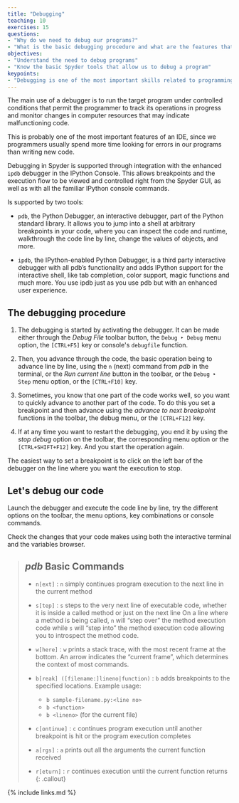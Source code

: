 ```yaml
---
title: "Debugging"
teaching: 10
exercises: 15
questions:
- "Why do we need to debug our programs?"
- "What is the basic debugging procedure and what are the features that allow me to do it?"
objectives:
- "Understand the need to debug programs"
- "Know the basic Spyder tools that allow us to debug a program"
keypoints:
- "Debugging is one of the most important skills related to programming and allows us to understand better our code, even if it works"
---
```


The main use of a debugger is to run the target program under controlled conditions that permit the programmer to track its operations in progress and monitor changes in computer resources that may indicate malfunctioning code.

This is probably one of the most important features of an IDE, since we programmers usually spend more time looking for errors in our programs than writing new code.

Debugging in Spyder is supported through integration with the enhanced `ipdb` debugger in the IPython Console. This allows breakpoints and the execution flow to be viewed and controlled right from the Spyder GUI, as well as with all the familiar IPython console commands.

Is supported by two tools:

* `pdb`, the Python Debugger, an interactive debugger, part of the Python standard library. It allows you to jump into a shell at arbitrary breakpoints in your code, where you can inspect the code and runtime, walkthrough the code line by line, change the values of objects, and more.

* `ipdb`, the IPython-enabled Python Debugger, is a third party interactive debugger with all pdb’s functionality and adds IPython support for the interactive shell, like tab completion, color support, magic functions and much more. You use ipdb just as you use pdb but with an enhanced user experience.

## The debugging procedure

1. The debugging is started by activating the debugger. It can be made either through the *Debug File* toolbar button, the `Debug ‣ Debug` menu option, the `[CTRL+F5]` key or console's `debugfile` function.

2. Then, you advance through the code, the basic operation being to advance line by line, using the `n` (next) command from *pdb* in the terminal, or the *Run current line* button in the toolbar, or the `Debug ‣ Step` menu option, or the `[CTRL+F10]` key.

3. Sometimes, you know that one part of the code works well, so you want to quickly advance to another part of the code. To do this you set a breakpoint and then advance using the *advance to next breakpoint* functions in the toolbar, the debug menu, or the `[CTRL+F12]` key.

4. If at any time you want to restart the debugging, you end it by using the *stop debug* option on the toolbar, the corresponding menu option or the `[CTRL+SHIFT+F12]` key. And you start the operation again.

The easiest way to set a breakpoint is to click on the left bar of the debugger on the line where you want the execution to stop.

## Let's debug our code

Launch the debugger and execute the code line by line, try the different options on the toolbar, the menu options, key combinations or console commands.

Check the changes that your code makes using both the interactive terminal and the variables browser.

> ## *pdb* Basic Commands
>  * `n[ext]` : `n` simply continues program execution to the next line in the current method
>  * `s[tep]` : `s` steps to the very next line of executable code, whether it is inside a called method or just on the next line
> On a line where a method is being called, `n` will “step over” the method execution code while `s` will “step into” the method execution code allowing you to introspect the method code.
>  * `w[here]` : `w` prints a stack trace, with the most recent frame at the bottom. An arrow indicates the “current frame”, which determines the context of most commands.
>  * `b[reak] ([filename:]lineno|function)` : `b` adds breakpoints to the specified locations.
> Example usage:
>      - `b sample-filename.py:<line no>`
>      - `b <function>`
>      - `b <lineno>` (for the current file)
>
>  * `c[ontinue]` : `c` continues program execution until another breakpoint is hit or the program execution completes
>  * `a[rgs]` : `a` prints out all the arguments the current function received
>  * `r[eturn]` : `r` continues execution until the current function returns
{: .callout}

{% include links.md %}

